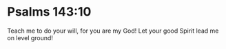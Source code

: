 # Psalms 143:10

Teach me to do your will, for you are my God! Let your good Spirit lead me on level ground!
